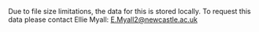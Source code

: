 Due to file size limitations, the data for this is stored locally. To request this data please contact Ellie Myall: E.Myall2@newcastle.ac.uk